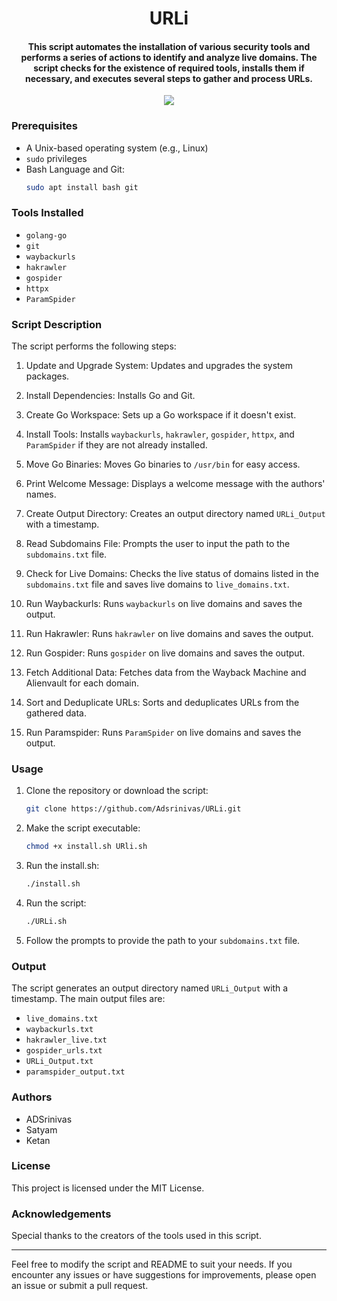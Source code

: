 <h1 align="center">
URLi
</h1>
<h4 align="center">This script automates the installation of various security tools and performs a series of actions to identify and analyze live domains. The script checks for the existence of required tools, installs them if necessary, and executes several steps to gather and process URLs.</h4>

<p align="center">
<a href="https://twitter.com/S_Alluru_"><img src="https://img.shields.io/twitter/follow/S_Alluru_.svg?logo=twitter"></a>
</p>

### Prerequisites

- A Unix-based operating system (e.g., Linux)
- `sudo` privileges
- Bash Language and Git:
   ```bash
   sudo apt install bash git
   ```

### Tools Installed

- `golang-go`
- `git`
- `waybackurls`
- `hakrawler`
- `gospider`
- `httpx`
- `ParamSpider`

### Script Description

The script performs the following steps:

1. Update and Upgrade System:
   Updates and upgrades the system packages.

2. Install Dependencies:
   Installs Go and Git.

3. Create Go Workspace:
   Sets up a Go workspace if it doesn't exist.

4. Install Tools:
   Installs `waybackurls`, `hakrawler`, `gospider`, `httpx`, and `ParamSpider` if they are not already installed.

5. Move Go Binaries:
   Moves Go binaries to `/usr/bin` for easy access.

6. Print Welcome Message:
   Displays a welcome message with the authors' names.

7. Create Output Directory:
   Creates an output directory named `URLi_Output` with a timestamp.

8. Read Subdomains File:
   Prompts the user to input the path to the `subdomains.txt` file.

9. Check for Live Domains:
   Checks the live status of domains listed in the `subdomains.txt` file and saves live domains to `live_domains.txt`.

10. Run Waybackurls:
    Runs `waybackurls` on live domains and saves the output.

11. Run Hakrawler:
    Runs `hakrawler` on live domains and saves the output.

12. Run Gospider:
    Runs `gospider` on live domains and saves the output.

13. Fetch Additional Data:
    Fetches data from the Wayback Machine and Alienvault for each domain.

14. Sort and Deduplicate URLs:
    Sorts and deduplicates URLs from the gathered data.

15. Run Paramspider:
    Runs `ParamSpider` on live domains and saves the output.

### Usage

1. Clone the repository or download the script:
   ```bash
   git clone https://github.com/Adsrinivas/URLi.git
   ```
2. Make the script executable:
   ```bash
   chmod +x install.sh URli.sh 
   ```
3. Run the install.sh:
   ```bash
   ./install.sh
   ```
4. Run the script:
   ```bash
   ./URLi.sh
   ```
5. Follow the prompts to provide the path to your `subdomains.txt` file.

### Output

The script generates an output directory named `URLi_Output` with a timestamp. The main output files are:

- `live_domains.txt`
- `waybackurls.txt`
- `hakrawler_live.txt`
- `gospider_urls.txt`
- `URLi_Output.txt`
- `paramspider_output.txt`

### Authors

- ADSrinivas
- Satyam
- Ketan

### License

This project is licensed under the MIT License.

### Acknowledgements

Special thanks to the creators of the tools used in this script.

---

Feel free to modify the script and README to suit your needs. If you encounter any issues or have suggestions for improvements, please open an issue or submit a pull request.

